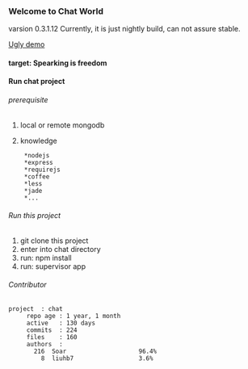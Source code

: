 

### Welcome to Chat World ###
varsion 0.3.1.12
Currently,  it is just nightly build, can not assure stable.

[Ugly demo](http://www.soaror.com)

#### target:  Spearking is freedom

#### Run chat project
###### prerequisite

1. local or remote mongodb
2. knowledge

        *nodejs
        *express
        *requirejs
        *coffee
        *less
        *jade
        *...

###### Run this project

1. git clone this project
2. enter into chat directory
3. run:  npm install
4. run:  supervisor app

###### Contributor

    project  : chat
         repo age : 1 year, 1 month
         active   : 130 days
         commits  : 224
         files    : 160
         authors  :
           216	Soar                    96.4%
             8	liuhb7                  3.6%
